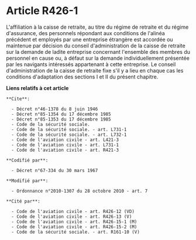 # Article R426-1

L'affiliation à la caisse de retraite, au titre du régime de retraite et du régime d'assurance, des personnels répondant aux
conditions de l'alinéa précédent et employés par une entreprise étrangère est accordée ou maintenue par décision du conseil
d'administration de la caisse de retraite sur la demande de ladite entreprise concernant l'ensemble des membres du personnel
en cause ou, à défaut sur la demande individuellement présentée par les navigants intéressés appartenant à cette entreprise.
Le conseil d'administration de la caisse de retraite fixe s'il y a lieu en chaque cas les conditions d'adaptation des
sections I et II du présent chapitre.

**Liens relatifs à cet article**

	**Cite**:

	  - Décret n°46-1378 du 8 juin 1946
	  - Décret n°85-1354 du 17 décembre 1985
	  - Décret n°85-1353 du 17 décembre 1985
	  - Code de la sécurité sociale.
	  - Code de la sécurité sociale. - art. L731-1
	  - Code de la sécurité sociale. - art. L732-1
	  - Code de l'aviation civile - art. L421-3
	  - Code de l'aviation civile - art. L731-1
	  - Code de l'aviation civile - art. R421-3

	**Codifié par**:

	  - Décret n°67-334 du 30 mars 1967

	**Modifié par**:

	  - Ordonnance n°2010-1307 du 28 octobre 2010 - art. 7

	**Cité par**:

	  - Code de l'aviation civile - art. R426-12 (VD)
	  - Code de l'aviation civile - art. R426-13 (V)
	  - Code de l'aviation civile - art. R426-15-1 (M)
	  - Code de l'aviation civile - art. R426-15-2 (M)
	  - Code de la sécurité sociale. - art. R161-10 (V)
